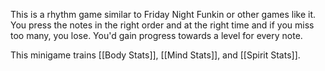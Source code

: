 This is a rhythm game similar to Friday Night Funkin or other games like it. You press the notes in the right order and at the right time and if you miss too many, you lose. You'd gain progress towards a level for every note.

This minigame trains [[Body Stats]], [[Mind Stats]], and [[Spirit Stats]].